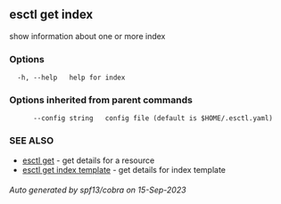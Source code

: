 ## esctl get index

show information about one or more index

### Options

```
  -h, --help   help for index
```

### Options inherited from parent commands

```
      --config string   config file (default is $HOME/.esctl.yaml)
```

### SEE ALSO

* [esctl get](esctl_get.md)	 - get details for a resource
* [esctl get index template](esctl_get_index_template.md)	 - get details for index template

###### Auto generated by spf13/cobra on 15-Sep-2023
